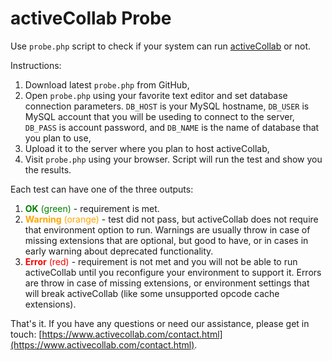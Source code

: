 # activeCollab Probe

Use ``probe.php`` script to check if your system can run [activeCollab](https://www.activecollab.com/index.html) or not. 

Instructions:

1. Download latest ``probe.php`` from GitHub, 
2. Open ``probe.php`` using your favorite text editor and set database connection parameters. ``DB_HOST`` is your MySQL hostname, ``DB_USER`` is MySQL account that you will be useding to connect to the server, ``DB_PASS`` is account password, and ``DB_NAME`` is the name of database that you plan to use, 
3. Upload it to the server where you plan to host activeCollab, 
4. Visit ``probe.php`` using your browser. Script will run the test and show you the results.

Each test can have one of the three outputs:

1. <span style="color: green">**OK** (green)</span> - requirement is met.
2. <span style="color: orange">**Warning** (orange)</span> - test did not pass, but activeCollab does not require that environment option to run. Warnings are usually throw in case of missing extensions that are optional, but good to have, or in cases in early warning about deprecated functionality.
3. <span style="color: red">**Error** (red)</span> - requirement is not met and you will not be able to run activeCollab until you reconfigure your environment to support it. Errors are throw in case of missing extensions, or environment settings that will break activeCollab (like some unsupported opcode cache extensions).

That's it. If you have any questions or need our assistance, please get in touch: [https://www.activecollab.com/contact.html](https://www.activecollab.com/contact.html).